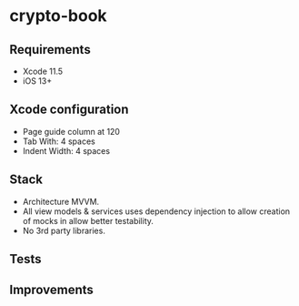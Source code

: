 # crypto-book

## Requirements
* Xcode 11.5
* iOS 13+

## Xcode configuration
* Page guide column at 120
* Tab With: 4 spaces
* Indent Width: 4 spaces

## Stack
* Architecture MVVM.
* All view models & services uses dependency injection to allow creation of mocks in allow better testability. 
* No 3rd party libraries.

## Tests

## Improvements
